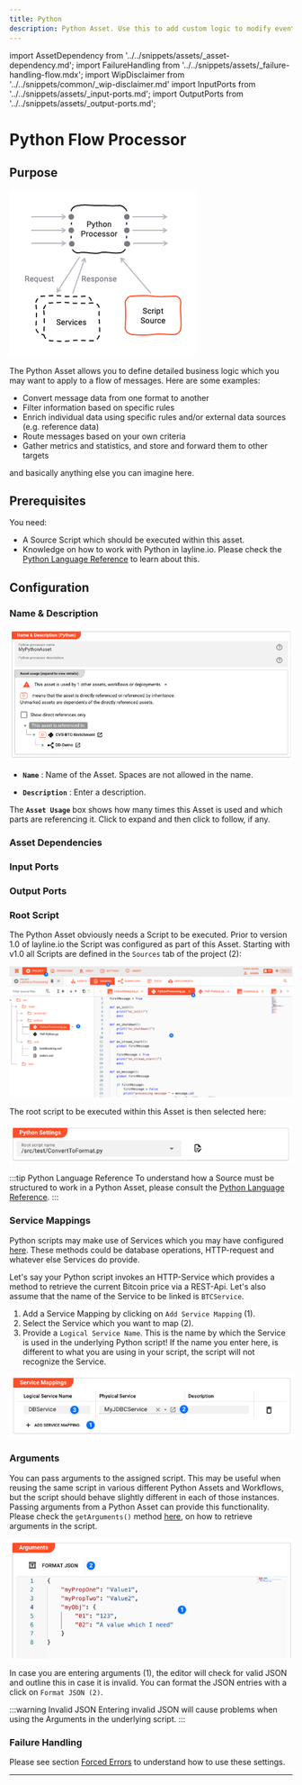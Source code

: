```yaml
---
title: Python
description: Python Asset. Use this to add custom logic to modify event content, filter, route, enrich, etc.
---
```


import AssetDependency from '../../snippets/assets/_asset-dependency.md';
import FailureHandling from '../../snippets/assets/_failure-handling-flow.mdx';
import WipDisclaimer from '../../snippets/common/_wip-disclaimer.md'
import InputPorts from '../../snippets/assets/_input-ports.md';
import OutputPorts from '../../snippets/assets/_output-ports.md';

# Python Flow Processor

## Purpose

![Asset Dependency Graph (Python Flow Processor)](./.asset-flow-python_images/1725884548049.png "Asset Dependency Graph (Python Flow Processor)")

The Python Asset allows you to define detailed business logic which you may want to apply to a flow of messages.
Here are some examples:

* Convert message data from one format to another
* Filter information based on specific rules
* Enrich individual data using specific rules and/or external data sources (e.g. reference data)
* Route messages based on your own criteria
* Gather metrics and statistics, and store and forward them to other targets

and basically anything else you can imagine here.

## Prerequisites

You need:

* A Source Script which should be executed within this asset.
* Knowledge on how to work with Python in layline.io. Please check
  the [Python Language Reference](../../language-reference/python/python_introduction) to learn about this.

## Configuration

### Name & Description

![Name & Description (Python)](./.asset-flow-python_images/1725872378650.png "Name & Description (Python)")

* **`Name`** : Name of the Asset. Spaces are not allowed in the name.

* **`Description`** : Enter a description.

The **`Asset Usage`** box shows how many times this Asset is used and which parts are referencing it. Click to expand
and then click to follow, if any.

### Asset Dependencies

<AssetDependency></AssetDependency>

### Input Ports

<InputPorts></InputPorts>

### Output Ports

<OutputPorts></OutputPorts>

### Root Script

The Python Asset obviously needs a Script to be executed. Prior to version 1.0 of layline.io the Script was
configured as part of this Asset. Starting with v1.0 all Scripts are defined in the `Sources` tab of the project (2):

![Assigned Source Script (Python)](./.asset-flow-python_images/1725872766201.png "Assigned Source Script (Python)")

The root script to be executed within this Asset is then selected here:

![Root Script (Python)](./.asset-flow-python_images/1725872547022.png "Root Script (Python)")

:::tip Python Language Reference
To understand how a Source must be structured to work in a Python Asset, please consult
the [Python Language Reference](../../language-reference/python/python_introduction).
:::

### Service Mappings

Python scripts may make use of Services which you may have
configured [here](../services/asset-service-introduction#purpose-of-services). These methods could be database
operations, HTTP-request and whatever else Services do provide.

Let's say your Python script invokes an HTTP-Service which provides a method to retrieve the current Bitcoin price via a
REST-Api. Let's also assume that the name of the Service to be linked is `BTCService`.

1. Add a Service Mapping by clicking on `Add Service Mapping` (1).
2. Select the Service which you want to map (2).
3. Provide a `Logical Service Name`. This is the name by which the Service is used in the underlying Python script! If the
   name you enter here, is different to what you are using in your script, the script will not recognize the Service.

![Service Mappings (Python)](./.asset-flow-python_images/1725872914590.png "Service Mappings (Python)")

### Arguments

You can pass arguments to the assigned script. This may be useful when reusing the same script in various different
Python Assets and Workflows, but the script should behave slightly different in each of those instances.
Passing arguments from a Python Asset can provide this functionality. Please check the `getArguments()`
method [here](../../language-reference/python/API/classes/Processor#getarguments), on how to retrieve arguments in the script.

![Arguments (Python)](./.asset-flow-python_images/1725873064705.png "Arguments (Python)")

In case you are entering arguments (1), the editor will check for valid JSON and outline this in case it is invalid.
You can format the JSON entries with a click on `Format JSON (2)`.

:::warning Invalid JSON
Entering invalid JSON will cause problems when using the Arguments in the underlying script.
:::

### Failure Handling

<FailureHandling></FailureHandling>


Please see section [Forced Errors](../../language-reference/python/python_introduction#forced-errors) to understand how to use these settings.

---

<WipDisclaimer></WipDisclaimer>
